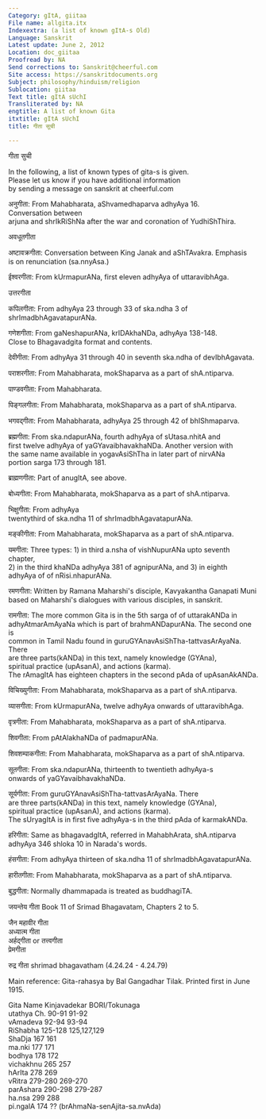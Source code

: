 ```yaml
---
Category: gItA, giitaa
File name: allgita.itx
Indexextra: (a list of known gItA-s Old)
Language: Sanskrit
Latest update: June 2, 2012
Location: doc_giitaa
Proofread by: NA
Send corrections to: Sanskrit@cheerful.com
Site access: https://sanskritdocuments.org
Subject: philosophy/hinduism/religion
Sublocation: giitaa
Text title: gItA sUchI
Transliterated by: NA
engtitle: A list of known Gita
itxtitle: gItA sUchI
title: गीता सूची

---
```

  
 गीता सुची   
  
  
In the following, a list of known types of gita-s is given.  
Please let us know if you have additional information  
by sending a message on sanskrit at cheerful.com  
  
अनुगीता:  From Mahabharata, aShvamedhaparva adhyAya 16.  
Conversation between  
arjuna and shrIkRiShNa after the war and coronation of YudhiShThira.  
  
अवधूतगीता  
  
अष्टावक्रगीता:  Conversation between King Janak and aShTAvakra.  Emphasis  
is on renunciation (sa.nnyAsa.)  
  
ईश्वरगीता:  From kUrmapurANa, first eleven adhyAya of uttaravibhAga.  
  
उत्तरगीता  
  
कपिलगीता:  From adhyAya 23 through 33 of ska.ndha 3 of shrImadbhAgavatapurANa.  
  
गणेशगीता:  From gaNeshapurANa, krIDAkhaNDa, adhyAya 138-148.  
Close to Bhagavadgita format and contents.  
  
देवीगीता:  From adhyAya 31 through 40 in seventh ska.ndha of devIbhAgavata.  
  
पराशरगीता:  From Mahabharata, mokShaparva as a part of shA.ntiparva.  
  
पाण्डवगीता:  From Mahabharata.  
  
पिङ्गलगीता:  From Mahabharata, mokShaparva as a part of shA.ntiparva.  
  
भगवद्गीता:  From Mahabharata, adhyAya 25 through 42 of bhIShmaparva.  
  
ब्रह्मगीता:  From ska.ndapurANa, fourth adhyAya of sUtasa.nhitA and  
first twelve adhyAya of yaGYavaibhavakhaNDa.  Another version with  
the same name available in yogavAsiShTha in later part of nirvANa  
portion sarga 173 through 181.  
  
ब्राह्मणगीता:  Part of anugItA, see above.  
  
बोध्यगीता:  From Mahabharata, mokShaparva as a part of shA.ntiparva.  
  
भिक्षुगीता:  From adhyAya  
twentythird  of ska.ndha 11 of shrImadbhAgavatapurANa.  
  
मङ्कीगीता:  From Mahabharata, mokShaparva as a part of shA.ntiparva.  
  
यमगीता:  Three types: 1) in third a.nsha of vishNupurANa upto seventh chapter,  
2) in the third khaNDa adhyAya 381 of agnipurANa, and 3) in eighth  
adhyAya of of nRisi.nhapurANa.  
  
रमणगीता:  Written by Ramana Maharshi's disciple, Kavyakantha Ganapati Muni  
based on Maharshi's dialogues with various disciples, in sanskrit.  
  
रामगीता:  The more common Gita is in the 5th sarga of of uttarakANDa in  
adhyAtmarAmAyaNa which is part of brahmANDapurANa.  The second one is  
common in Tamil Nadu found in guruGYAnavAsiShTha-tattvasArAyaNa.  There  
are three parts(kANDa) in this text, namely knowledge (GYAna),  
spiritual practice (upAsanA), and actions (karma).  
The rAmagItA has eighteen chapters in the second pAda of upAsanAkANDa.  
  
विचिख्युगीता:  From Mahabharata, mokShaparva as a part of shA.ntiparva.  
  
व्यासगीता:  From kUrmapurANa, twelve adhyAya onwards of uttaravibhAga.  
  
वृत्रगीता:  From Mahabharata, mokShaparva as a part of shA.ntiparva.  
  
शिवगीता:  From pAtAlakhaNDa of padmapurANa.  
  
शिवशम्पाकगीता:  From Mahabharata, mokShaparva as a part of shA.ntiparva.  
  
सूतगीता:  From ska.ndapurANa, thirteenth to twentieth adhyAya-s  
onwards of yaGYavaibhavakhaNDa.  
  
सूर्यगीता:  From guruGYAnavAsiShTha-tattvasArAyaNa.  There  
are three parts(kANDa) in this text, namely knowledge (GYAna),  
spiritual practice (upAsanA), and actions (karma).  
 The sUryagItA is in first five adhyAya-s in the third pAda of karmakANDa.  
  
हरिगीता:  Same as bhagavadgItA, referred in MahabhArata, shA.ntiparva  
adhyAya 346 shloka 10 in Narada's words.  
  
हंसगीता:  From adhyAya thirteen of ska.ndha 11 of shrImadbhAgavatapurANa.  
  
हारीतगीता:  From Mahabharata, mokShaparva as a part of shA.ntiparva.  
  
बुद्धगीता:  Normally dhammapada is treated as buddhagiTA.  
  
जयन्तेय गीता Book 11 of Srimad Bhagavatam, Chapters 2 to 5.  
  
जैन महावीर गीता  
अध्यात्म गीता  
अर्हद्गीता  or  तत्त्वगीता  
प्रेमगीता  
  
रुद्र गीता shrimad bhagavatham (4.24.24 - 4.24.79)  
  
Main reference: Gita-rahasya by Bal Gangadhar Tilak.  Printed first in June 1915.  
  
Gita Name         Kinjavadekar               BORI/Tokunaga  
utathya      Ch.   90-91                         91-92  
vAmadeva          92-94                         93-94  
RiShabha         125-128                     125,127,129  
ShaDja               167                           161  
ma.nki                177                           171  
bodhya               178                           172  
vichakhnu           265                           257  
hArIta                278                            269  
vRitra              279-280                     269-270  
parAshara          290-298                    279-287  
ha.nsa               299                            288  
pi.ngalA             174                          ??  (brAhmaNa-senAjita-sa.nvAda)  
  
